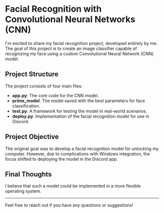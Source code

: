 # Facial Recognition with Convolutional Neural Networks (CNN)

I'm excited to share my facial recognition project, developed entirely by me. The goal of this project is to create an image classifier capable of recognizing my face using a custom Convolutional Neural Network (CNN) model.

## Project Structure

The project consists of four main files:

- **app.py**: The core code for the CNN model.
- **prime_model**: The model saved with the best parameters for face classification.
- **test.py**: A framework for testing the model in real-world scenarios.
- **deploy.py**: Implementation of the facial recognition model for use in Discord.

## Project Objective

The original goal was to develop a facial recognition model for unlocking my computer. However, due to complications with Windows integration, the focus shifted to deploying the model in the Discord app.

## Final Thoughts

I believe that such a model could be implemented in a more flexible operating system.

---

Feel free to reach out if you have any questions or suggestions! 
